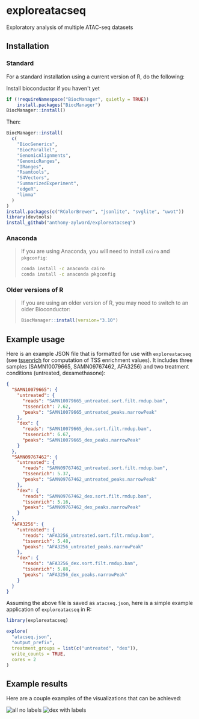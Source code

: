 # exploreatacseq
Exploratory analysis of multiple ATAC-seq datasets

## Installation

### Standard

For a standard installation using a current version of R, do the following:

Install bioconductor if you haven't yet
```r
if (!requireNamespace("BiocManager", quietly = TRUE))
    install.packages("BiocManager")
BiocManager::install()
```

Then:
```r
BiocManager::install(
  c(
    "BiocGenerics",
    "BiocParallel",
    "GenomicAlignments",
    "GenomicRanges",
    "IRanges",
    "Rsamtools",
    "S4Vectors",
    "SummarizedExperiment",
    "edgeR",
    "limma"
  )
)
install.packages(c("RColorBrewer", "jsonlite", "svglite", "uwot"))
library(devtools)
install_github("anthony-aylward/exploreatacseq")
```

### Anaconda

>If you are using Anaconda, you will need to install `cairo` and `pkgconfig`:
>```sh
>conda install -c anaconda cairo  
>conda install -c anaconda pkgconfig
>```

### Older versions of R

>If you are using an older version of R, you may need to switch to an older Bioconductor:
>```r
>BiocManager::install(version="3.10")
>```

## Example usage

Here is an example JSON file that is formatted for use with `exploreatacseq`
(see [tssenrich](https://github.com/anthony-aylward/tssenrich) for computation
of TSS enrichment values). It includes three samples (SAMN10079665,
SAMN09767462, AFA3256) and two treatment conditions (untreated, dexamethasone):

```json
{
  "SAMN10079665": {
    "untreated": {
      "reads": "SAMN10079665_untreated.sort.filt.rmdup.bam",
      "tssenrich": 7.62,
      "peaks": "SAMN10079665_untreated_peaks.narrowPeak"
    },
    "dex": {
      "reads": "SAMN10079665_dex.sort.filt.rmdup.bam",
      "tssenrich": 6.67,
      "peaks": "SAMN10079665_dex_peaks.narrowPeak"
    }
  },
  "SAMN09767462": {
    "untreated": {
      "reads": "SAMN09767462_untreated.sort.filt.rmdup.bam",
      "tssenrich": 5.37,
      "peaks": "SAMN09767462_untreated_peaks.narrowPeak"
    },
    "dex": {
      "reads": "SAMN09767462_dex.sort.filt.rmdup.bam",
      "tssenrich": 5.16,
      "peaks": "SAMN09767462_dex_peaks.narrowPeak"
    }
  },
  "AFA3256": {
    "untreated": {
      "reads": "AFA3256_untreated.sort.filt.rmdup.bam",
      "tssenrich": 5.48,
      "peaks": "AFA3256_untreated_peaks.narrowPeak"
    },
    "dex": {
      "reads": "AFA3256_dex.sort.filt.rmdup.bam",
      "tssenrich": 5.88,
      "peaks": "AFA3256_dex_peaks.narrowPeak"
    }
  }
}
```

Assuming the above file is saved as `atacseq.json`, here is a simple example
application of `exploreatacseq` in R:
```r
library(exploreatacseq)

explore(
  "atacseq.json",
  "output_prefix",
  treatment_groups = list(c("untreated", "dex")),
  write_counts = TRUE,
  cores = 2
)
```

## Example results

Here are a couple examples of the visualizations that can be achieved:

![all no labels](https://github.com/anthony-aylward/islet-cytokines-outline/raw/master/figure/pca.png)
![dex with labels](https://github.com/anthony-aylward/islet-cytokines-outline/raw/master/figure/pca-untreated-dex.png)
